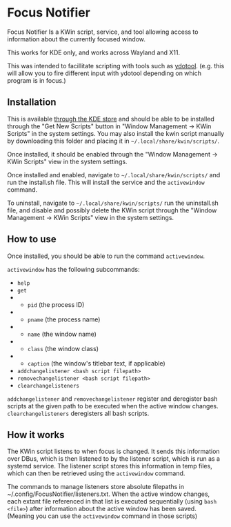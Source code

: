 # Focus Notifier

Focus Notifier Is a KWin script, service, and tool allowing access to information about the currently focused window.

This works for KDE only, and works across Wayland and X11.

This was intended to facillitate scripting with tools such as [ydotool](https://github.com/ReimuNotMoe/ydotool). (e.g. this will allow you to fire different input with ydotool depending on which program is in focus.)

## Installation

This is available [through the KDE store](https://store.kde.org/p/2080303) and should be able to be installed through the "Get New Scripts" button in "Window Management -> KWin Scripts" in the system settings. You may also install the kwin script manually by downloading this folder and placing it in `~/.local/share/kwin/scripts/`.

Once installed, it should be enabled through the "Window Management -> KWin Scripts" view in the system settings.

Once installed and enabled, navigate to `~/.local/share/kwin/scripts/` and run the install.sh file. This will install the service and the `activewindow` command.

To uninstall, navigate to `~/.local/share/kwin/scripts/` run the uninstall.sh file, and disable and possibly delete the KWin script through the "Window Management -> KWin Scripts" view in the system settings.

## How to use

Once installed, you should be able to run the command `activewindow`.

`activewindow` has the following subcommands:

- `help`
- `get`
- - `pid` (the process ID)
- - `pname` (the process name)
- - `name` (the window name)
- - `class` (the window class)
- - `caption` (the window's titlebar text, if applicable)
- `addchangelistener <bash script filepath>`
- `removechangelistener <bash script filepath>`
- `clearchangelisteners`

`addchangelistener` and `removechangelistener` register and deregister bash scripts at the given path to be executed when the active window changes. `clearchangelisteners` deregisters all bash scripts.

## How it works

The KWin script listens to when focus is changed. It sends this information over DBus, which is then listened to by the listener script, which is run as a systemd service. The listener script stores this information in temp files, which can then be retrieved using the `activewindow` command.

The commands to manage listeners store absolute filepaths in ~/.config/FocusNotifier/listeners.txt. When the active window changes, each extant file referenced in that list is executed sequentially (using `bash <file>`) after information about the active window has been saved. (Meaning you can use the `activewindow` command in those scripts)
